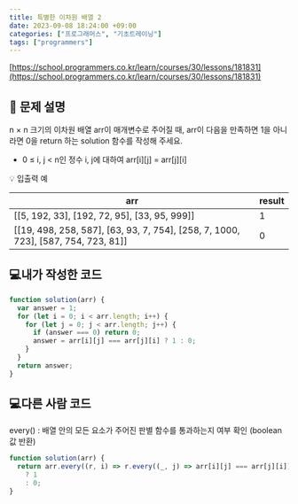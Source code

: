 ```yaml
---
title: 특별한 이차원 배열 2
date: 2023-09-08 18:24:00 +09:00
categories: ["프로그래머스", "기초트레이닝"]
tags: ["programmers"]
---
```


[https://school.programmers.co.kr/learn/courses/30/lessons/181831](https://school.programmers.co.kr/learn/courses/30/lessons/181831)

## 📔 문제 설명

n × n 크기의 이차원 배열 arr이 매개변수로 주어질 때, arr이 다음을 만족하면 1을 아니라면 0을 return 하는 solution 함수를 작성해 주세요.

- 0 ≤ i, j < n인 정수 i, j에 대하여 arr[i][j] = arr[j][i]

💡 입출력 예

| arr                                                                               | result |
| --------------------------------------------------------------------------------- | ------ |
| [[5, 192, 33], [192, 72, 95], [33, 95, 999]]                                      | 1      |
| [[19, 498, 258, 587], [63, 93, 7, 754], [258, 7, 1000, 723], [587, 754, 723, 81]] | 0      |

## 💻내가 작성한 코드

```js
function solution(arr) {
  var answer = 1;
  for (let i = 0; i < arr.length; i++) {
    for (let j = 0; j < arr.length; j++) {
      if (answer === 0) return 0;
      answer = arr[i][j] === arr[j][i] ? 1 : 0;
    }
  }
  return answer;
}
```

## 💻다른 사람 코드

every() : 배열 안의 모든 요소가 주어진 판별 함수를 통과하는지 여부 확인 (boolean값 반환)

```js
function solution(arr) {
  return arr.every((r, i) => r.every((_, j) => arr[i][j] === arr[j][i]))
    ? 1
    : 0;
}
```
